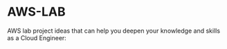 # AWS-LAB

AWS lab project ideas that can help you deepen your knowledge and skills as a Cloud Engineer:


